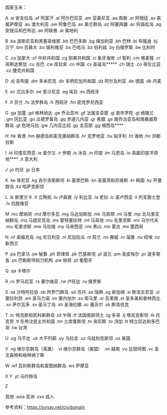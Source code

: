 国家玉米：

A
.ai 安圭拉岛
.af 阿富汗
.al 阿尔巴尼亚
.am 亚美尼亚
.aq 南极
.ar 阿根廷
.as 美属萨摩亚
.au 澳大利亚
.aw 阿鲁巴岛
.ax 奥兰群岛
.az 阿塞拜疆
.ac 阿森松岛
.ag 安提瓜和巴布达
.ae 阿联酋
.at 奥地利

B
.ba 波斯尼亚和黑塞哥维那
.bb 巴巴多斯
.bg 保加利亚
.bh 巴林
.bi 布隆迪
.bj 贝宁
.bm 百慕大
.bo 玻利维亚
.bs 巴哈马
.bz 伯利兹
.by 白俄罗斯
.be 比利时

C
.ca 加拿大
.cf 中非共和国
.cg 刚果共和国
.ci 象牙海岸
.cl 智利
.cm 喀麦隆
.cr 哥斯达黎加
.cu 古巴
.cw 库拉索
.cn 中国
.cx 圣诞岛*****
.ch 瑞士
.co 哥伦比亚
.cz 捷克共和国

D
.dj 吉布提
.dm 多米尼克
.do 多明尼加共和国
.dz 阿尔及利亚
.de 德国
.dk 丹麦

E
.ec 厄瓜多尔
.ee 爱沙尼亚
.eg 埃及
.es 西班牙

F
.fi 芬兰
.fo 法罗群岛
.fr 西班牙
.fm 密克罗尼西亚

G
.ga 加蓬
.gd 格林纳达
.ge 乔治亚州
.gf 法属圭亚那
.gi 直布罗陀
.gl 格陵兰
.gm 冈比亚
.go 瓜德罗普岛
.gq 赤道几内亚
.gr 希腊
.gs 南乔治亚岛和南桑威奇群岛
.gt 危地马拉
.gw 几内亚比绍
.gy 圭亚那
.gg 根西岛****

H
.hk 香港
.hm 赫德岛和麦克唐纳群岛
.hr 克罗地亚
.hu 匈牙利
.ht 海地
.hn 洪都拉斯

I
.id 印度尼西亚
.ie 爱尔兰
.ir 伊朗
.is 冰岛
.in 印度
.im 马恩岛
.io 英属印度洋领地****
.it 意大利

J
.jo 约旦
.jp 日本

K
.ke 肯尼亚
.kg 吉尔吉斯斯坦
.ki 基里巴斯
.kn 圣基茨和尼维斯
.kr 韩国
.ky 开曼群岛
.kz 哈萨克斯坦

L
.lk 斯里兰卡
.lt 立陶宛
.lu 卢森堡
.ly 利比亚
.la 老挝
.lc 圣卢西亚
.li 列支敦士登
.lv 拉脱维亚

M
.mc 摩纳哥
.md 摩尔多瓦
.mg 马达加斯加
.mk 马其顿
.ml 马里
.mp 北马里亚纳群岛
.mq 马提尼克岛
.ms 蒙特塞拉特
.mt 马耳他
.mu 毛里求斯
.mv 马尔代夫
.mu 毛里求斯
.mw 马拉维
.my 马来西亚
.me 黑山
.mn 蒙古
.mx 墨西哥

N
.nf 诺福克岛
.ng 尼日利亚
.ni 尼加拉瓜
.nl 荷兰
.no 挪威
.nr 瑙鲁
.nu 纽埃
.nz 新西兰

P
.pa 巴拿马
.pe 秘鲁
.ph 菲律宾
.pk 巴基斯坦
.pl 波兰
.pm 圣皮埃尔
.pr 波多黎各
.ps 巴勒斯坦权力机构
.pw 帕劳
.pt 葡萄牙

Q
.qa 卡塔尔

R
.ro 罗马尼亚
.rs 塞尔维亚
.rw 卢旺达
.ru 俄罗斯

S
.sa 沙特阿拉伯
.sb 所罗门群岛
.sd 苏丹
.se 瑞典
.sg 新加坡
.si 斯洛文尼亚
.sl 塞拉利昂
.sm 圣马力诺
.sn 塞内加尔
.so 索马里
.sr 苏里南
.st 圣多美和普林西比
.sv 萨尔瓦多
.sx 圣马丁岛
.sh 圣海伦娜
.sc 塞舌尔
.sk 斯洛伐克

T
.tc 特克斯和凯科斯群岛
.td 乍得
.tf 法国南部领土
.tg 多哥
.tj 塔吉克斯坦
.tk 托克劳
.tl 东帝汶民主共和国
.tm 土库曼斯坦
.tn 突尼斯
.to 汤加
.tt 特立尼达和多巴哥
.tw 台湾

U
.ug 乌干达
.uk 大不列颠
.uy 乌拉圭
.uz 乌兹别克斯坦
.us 美国

V
.vg 维尔京群岛（英属）
.vi 维尔京群岛（美国）
.vn 越南
.vu 瓦努阿图
.vc 圣文森特和格林纳丁斯

W
.wf 瓦利斯群岛和富图纳群岛
.ws 萨摩亚

X
Y
.yt 马约特岛

Z

其他
.asia 亚洲
.xxx 成人

参考资料：https://synay.net/cn/domain